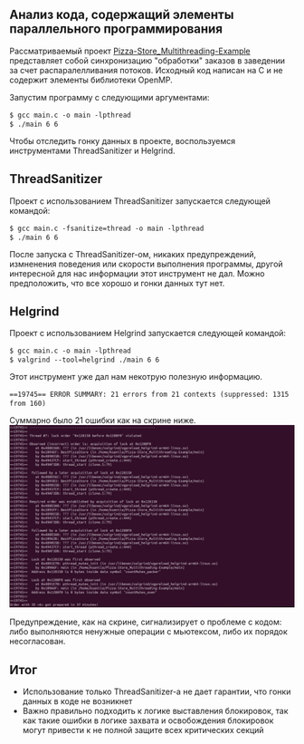 ## Анализ кода, содержащий элементы параллельного программирования

Рассматриваемый проект [Pizza-Store_Multithreading-Example](https://github.com/kwsthsve/Pizza-Store_Multithreading-Example/tree/main)
 представляет собой синхронизацию "обработки" заказов в заведении за счет распаралелливания потоков. Исходный код написан на C и не содержит элементы библиотеки OpenMP.

Запустим программу с следующими аргументами:
``` 
$ gcc main.c -o main -lpthread
$ ./main 6 6
```
Чтобы отследить гонку данных в проекте, воспользуемся инструментами ThreadSanitizer и Helgrind.

## ThreadSanitizer
Проект с использованием ThreadSanitizer запускается следующей командой:
``` 
$ gcc main.c -fsanitize=thread -o main -lpthread
$ ./main 6 6
```

После запуска с ThreadSanitizer-ом, никаких предупреждений, измненения поведения или скорости выполнения программы,  другой интересной для нас информации этот инструмент не дал. Можно предположить, что все хорошо и гонки данных тут нет.

## Helgrind
Проект с использованием Helgrind запускается следующей командой:
``` 
$ gcc main.c -o main -lpthread
$ valgrind --tool=helgrind ./main 6 6
```
Этот инструмент уже дал нам некотрую полезную информацию.
```
==19745== ERROR SUMMARY: 21 errors from 21 contexts (suppressed: 1315 from 160)
```
Суммарно было 21 ошибки как на скрине ниже.
![image info](./thread.jpg)

Предупреждение, как на скрине, сигнализирует о проблеме с кодом: либо выполняются ненужные операции с мьютексом, либо их порядок несогласован.


## Итог
- Использование только ThreadSanitizer-а не дает гарантии, что гонки данных в коде не возникнет
- Важно правильно подходить к логике выставления блокировок, так как такие ошибки в логике захвата и освобождения блокировок могут привести к не полной защите всех критических секций